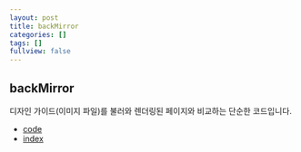 ```yaml
---
layout: post
title: backMirror
categories: []
tags: []
fullview: false
---
```


## backMirror  
디자인 가이드(이미지 파일)를 불러와 렌더링된 페이지와 비교하는 단순한 코드입니다.  

- <a href="http://smilesol85.github.io/dev/backMirror/" target="_blank">code</a>  
- <a href="http://smilesol85.github.io/dev/backMirror/index.html" target="_blank">index</a>  